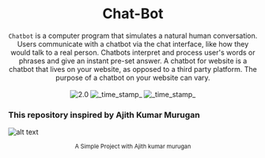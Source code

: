 <div align="center">
<h1>Chat-Bot</h1>
<code>Chatbot</code> is a computer program that simulates a natural human conversation. Users communicate with a chatbot via the chat interface, like how they would talk to a real person. Chatbots interpret and process user's words or phrases and give an instant pre-set answer. A chatbot for website is a chatbot that lives on your website, as opposed to a third party platform. The purpose of a chatbot on your website can vary.
  </div>
  <br>
  <div align="center">
  <!-- Version -->
    <img src="https://img.shields.io/badge/Version-2.0-blue.svg?longCache=true&style=flat-square"
      alt="2.0" />
    <!-- Last Updated -->
    <img src="https://img.shields.io/badge/Updated-october, 2021-orange.svg?longCache=true&style=flat-square"
      alt="_time_stamp_" />
  <!-- Status -->
    <img src="https://img.shields.io/badge/Status-Stable-green.svg?longCache=true&style=flat-square"
      alt="_time_stamp_" />
  </div>
  
### This repository inspired by Ajith Kumar Murugan

![alt text](https://blogger.googleusercontent.com/img/a/AVvXsEjaYHA94P8IYsaCBI9Ptjqg00HDWO1p93ah-SA3c-G-4etHdJ1-7tj3hINyF90smMtSXwSobfo3MyzGsnrjjhW-eWj8rfMDFudqex2KHxboX8deijKUe-63NqRzRFVezfJiVhOItes16DDm4wU_Qr6GUQHLebV63yz02Jdmf18XZQddrSWll2zauWDWnw=s16000)


  <div align="center">
  <sub>A Simple Project with Ajith kumar murugan
 </div>  
 
